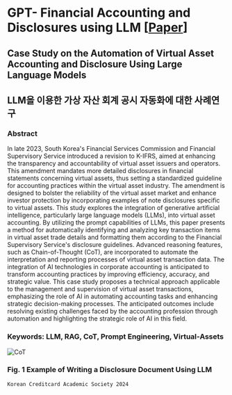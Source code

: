 # GPT- Financial Accounting and Disclosures using LLM [[Paper]()]

## Case Study on the Automation of Virtual Asset Accounting and Disclosure Using Large Language Models

## LLM을 이용한 가상 자산 회계 공시 자동화에 대한 사례연구

### Abstract

In late 2023, South Korea's Financial Services Commission and Financial Supervisory Service introduced a revision to K-IFRS, aimed at enhancing the transparency and accountability of virtual asset issuers and operators. This amendment mandates more detailed disclosures in financial statements concerning virtual assets, thus setting a standardized guideline for accounting practices within the virtual asset industry. The amendment is designed to bolster the reliability of the virtual asset market and enhance investor protection by incorporating examples of note disclosures specific to virtual assets.
This study explores the integration of generative artificial intelligence, particularly large language models (LLMs), into virtual asset accounting. By utilizing the prompt capabilities of LLMs, this paper presents a method for automatically identifying and analyzing key transaction items in virtual asset trade details and formatting them according to the Financial Supervisory Service's disclosure guidelines. Advanced reasoning features, such as Chain-of-Thought (CoT), are incorporated to automate the interpretation and reporting processes of virtual asset transaction data.
The integration of AI technologies in corporate accounting is anticipated to transform accounting practices by improving efficiency, accuracy, and strategic value. This case study proposes a technical approach applicable to the management and supervision of virtual asset transactions, emphasizing the role of AI in automating accounting tasks and enhancing strategic decision-making processes. The anticipated outcomes include resolving existing challenges faced by the accounting profession through automation and highlighting the strategic role of AI in this field.

### Keywords: LLM, RAG, CoT, Prompt Engineering, Virtual-Assets

![CoT](https://github.com/JSJeong-me/GPT-Disclosures/assets/54794815/18a464ad-69b1-46ec-a89f-354ac7415286)
### Fig. 1 Example of Writing a Disclosure Document Using LLM


`````
Korean Creditcard Academic Society 2024
`````
